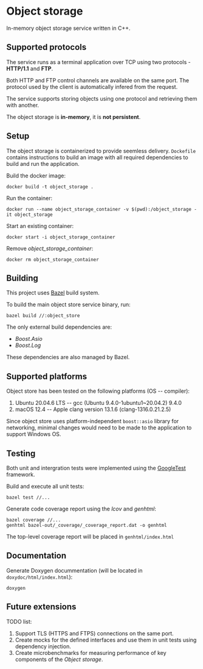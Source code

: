 # Object storage
In-memory object storage service written in C++. 

## Supported protocols
The service runs as a terminal application over TCP using two protocols - **HTTP/1.1** and **FTP**. 

Both HTTP and FTP control channels are available on the same port. The protocol used by the client is automatically infered from the request.

The service supports storing objects using one protocol and retrieving them with another.

The object storage is **in-memory**, it is **not persistent**.

## Setup
The object storage is containerized to provide seemless delivery.
`Dockefile` contains instructions to build an image with all required dependencies to build and run the application.

Build the docker image:
```
docker build -t object_storage .
```

Run the container:
```
docker run --name object_storage_container -v $(pwd):/object_storage -it object_storage
```

Start an existing container:
```
docker start -i object_storage_container
```

Remove _object_storage_container_:
```
docker rm object_storage_container
```

## Building
This project uses [Bazel](https://bazel.build/) build system.

To build the main object store service binary, run:
```
bazel build //:object_store 
```

The only external build dependencies are:
- _Boost.Asio_
- _Boost.Log_

These dependencies are also managed by Bazel.


## Supported platforms
Object store has been tested on the following platforms (OS -- compiler):
1. Ubuntu 20.04.6 LTS -- gcc (Ubuntu 9.4.0-1ubuntu1~20.04.2) 9.4.0
2. macOS 12.4 -- Apple clang version 13.1.6 (clang-1316.0.21.2.5)

Since object store uses platform-independent `boost::asio` library for networking, minimal changes would need to be made to the application to support Windows OS.

## Testing
Both unit and intergration tests were implemented using the [GoogleTest](https://github.com/google/googletest) framework.

Build and execute all unit tests:
```
bazel test //...
```

Generate code coverage report using the _lcov_ and _genhtml_:
```
bazel coverage //...
genhtml bazel-out/_coverage/_coverage_report.dat -o genhtml
```

The top-level coverage report will be placed in `genhtml/index.html`

## Documentation
Generate Doxygen docummentation (will be located in `doxydoc/html/index.html`):
```
doxygen
```

## Future extensions
TODO list:
1. Support TLS (HTTPS and FTPS) connections on the same port.
2. Create mocks for the defined interfaces and use them in unit tests using dependency injection.
3. Create microbenchmarks for measuring performance of key components of the _Object storage_.
